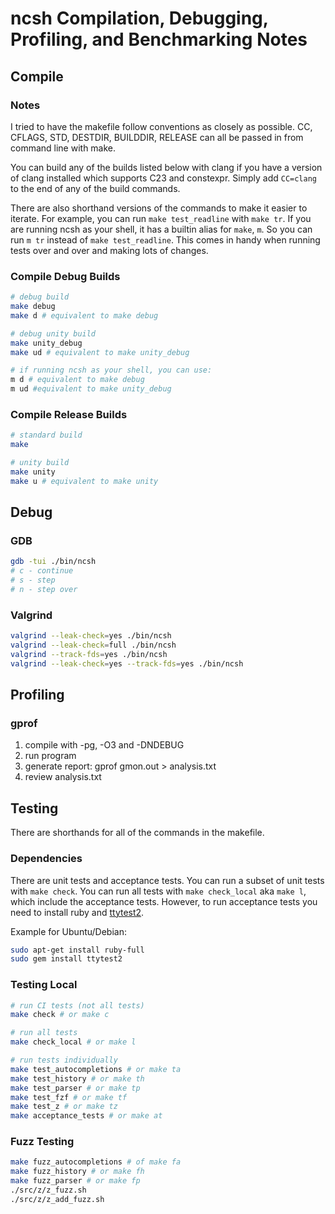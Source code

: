 # ncsh Compilation, Debugging, Profiling, and Benchmarking Notes

## Compile

### Notes

I tried to have the makefile follow conventions as closely as possible. CC, CFLAGS, STD, DESTDIR, BUILDDIR, RELEASE can all be passed in from command line with make.

You can build any of the builds listed below with clang if you have a version of clang installed which supports C23 and constexpr. Simply add `CC=clang` to the end of any of the build commands.

There are also shorthand versions of the commands to make it easier to iterate. For example, you can run `make test_readline` with `make tr`. If you are running ncsh as your shell, it has a builtin alias for `make`, `m`. So you can run `m tr` instead of `make test_readline`. This comes in handy when running tests over and over and making lots of changes.

### Compile Debug Builds

``` sh
# debug build
make debug
make d # equivalent to make debug

# debug unity build
make unity_debug
make ud # equivalent to make unity_debug

# if running ncsh as your shell, you can use:
m d # equivalent to make debug
m ud #equivalent to make unity_debug
```

### Compile Release Builds

``` sh
# standard build
make

# unity build
make unity
make u # equivalent to make unity
```

## Debug

### GDB

``` sh
gdb -tui ./bin/ncsh
# c - continue
# s - step
# n - step over
```

### Valgrind

``` sh
valgrind --leak-check=yes ./bin/ncsh
valgrind --leak-check=full ./bin/ncsh
valgrind --track-fds=yes ./bin/ncsh
valgrind --leak-check=yes --track-fds=yes ./bin/ncsh
```

## Profiling

### gprof

1. compile with -pg, -O3 and -DNDEBUG
2. run program
3. generate report: gprof gmon.out > analysis.txt
4. review analysis.txt

## Testing

There are shorthands for all of the commands in the makefile.

### Dependencies

There are unit tests and acceptance tests. You can run a subset of unit tests with `make check`. You can run all tests with `make check_local` aka `make l`, which include the acceptance tests. However, to run acceptance tests you need to install ruby and [ttytest2](https://github.com/a-eski/ttytest2).

Example for Ubuntu/Debian:

``` sh
sudo apt-get install ruby-full
sudo gem install ttytest2
```

### Testing Local

``` sh
# run CI tests (not all tests)
make check # or make c

# run all tests
make check_local # or make l

# run tests individually
make test_autocompletions # or make ta
make test_history # or make th
make test_parser # or make tp
make test_fzf # or make tf
make test_z # or make tz
make acceptance_tests # or make at
```

### Fuzz Testing

``` sh
make fuzz_autocompletions # of make fa
make fuzz_history # or make fh
make fuzz_parser # or make fp
./src/z/z_fuzz.sh
./src/z/z_add_fuzz.sh
```
